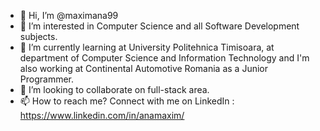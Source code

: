 - 👋 Hi, I’m @maximana99
- 👀 I’m interested in Computer Science and all Software Development subjects.
- 🌱 I’m currently learning at University Politehnica Timisoara, at department of Computer Science and Information Technology and I'm also working at Continental Automotive Romania as a Junior Programmer. 
- 💞️ I’m looking to collaborate on full-stack area. 
- 📫 How to reach me? Connect with me on LinkedIn : https://www.linkedin.com/in/anamaxim/ 

<!---
maximana99/maximana99 is a ✨ special ✨ repository because its `README.md` (this file) appears on your GitHub profile.
You can click the Preview link to take a look at your changes.
--->
